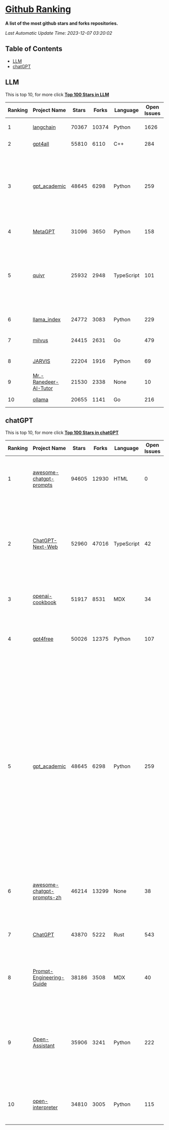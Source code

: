 [Github Ranking](./README.md)
==========

**A list of the most github stars and forks repositories.**

*Last Automatic Update Time: 2023-12-07 03:20:02*

## Table of Contents
 * [LLM](#LLM)
 * [chatGPT](#chatGPT)

## LLM

This is top 10, for more click **[Top 100 Stars in LLM](Top100/LLM.md)**

| Ranking | Project Name | Stars | Forks | Language | Open Issues | Description | Last Commit |
| ------- | ------------ | ----- | ----- | -------- | ----------- | ----------- | ----------- |
| 1 | [langchain](https://github.com/langchain-ai/langchain) | 70367 | 10374 | Python | 1626 | ⚡ Building applications with LLMs through composability ⚡ | 2023-12-07T03:16:38Z |
| 2 | [gpt4all](https://github.com/nomic-ai/gpt4all) | 55810 | 6110 | C++ | 284 | gpt4all: open-source LLM chatbots that you can run anywhere | 2023-12-06T23:07:15Z |
| 3 | [gpt_academic](https://github.com/binary-husky/gpt_academic) | 48645 | 6298 | Python | 259 | 为ChatGPT/GLM提供实用化交互界面，特别优化论文阅读/润色/写作体验，模块化设计，支持自定义快捷按钮&函数插件，支持Python和C++等项目剖析&自译解功能，PDF/LaTex论文翻译&总结功能，支持并行问询多种LLM模型，支持chatglm2等本地模型。兼容文心一言, moss, llama2, rwkv, claude2, 通义千问, 书生, 讯飞星火等。 | 2023-12-06T14:45:22Z |
| 4 | [MetaGPT](https://github.com/geekan/MetaGPT) | 31096 | 3650 | Python | 158 | 🌟 The Multi-Agent Framework: Given one line Requirement, return PRD, Design, Tasks, Repo | 2023-12-07T02:23:30Z |
| 5 | [quivr](https://github.com/StanGirard/quivr) | 25932 | 2948 | TypeScript | 101 | Your GenAI Second Brain 🧠  A personal productivity assistant (RAG) ⚡️🤖 Chat with your docs (PDF, CSV, ...)  & apps using Langchain, GPT 3.5 / 4 turbo, Private, Anthropic, VertexAI, Ollama, LLMs, that you can share with users !  Local & Private alternative to OpenAI GPTs & ChatGPT powered by retrieval-augmented generation  | 2023-12-06T17:55:05Z |
| 6 | [llama_index](https://github.com/run-llama/llama_index) | 24772 | 3083 | Python | 229 | LlamaIndex (formerly GPT Index) is a data framework for your LLM applications | 2023-12-07T00:34:48Z |
| 7 | [milvus](https://github.com/milvus-io/milvus) | 24415 | 2631 | Go | 479 | A cloud-native vector database, storage for next generation AI applications | 2023-12-07T03:13:07Z |
| 8 | [JARVIS](https://github.com/microsoft/JARVIS) | 22204 | 1916 | Python | 69 | JARVIS, a system to connect LLMs with ML community. Paper: https://arxiv.org/pdf/2303.17580.pdf | 2023-12-04T10:58:34Z |
| 9 | [Mr.-Ranedeer-AI-Tutor](https://github.com/JushBJJ/Mr.-Ranedeer-AI-Tutor) | 21530 | 2338 | None | 10 | A GPT-4 AI Tutor Prompt for customizable personalized learning experiences. | 2023-11-18T21:18:14Z |
| 10 | [ollama](https://github.com/jmorganca/ollama) | 20655 | 1141 | Go | 216 | Get up and running with Llama 2 and other large language models locally | 2023-12-07T02:24:20Z |


## chatGPT

This is top 10, for more click **[Top 100 Stars in chatGPT](Top100/chatGPT.md)**

| Ranking | Project Name | Stars | Forks | Language | Open Issues | Description | Last Commit |
| ------- | ------------ | ----- | ----- | -------- | ----------- | ----------- | ----------- |
| 1 | [awesome-chatgpt-prompts](https://github.com/f/awesome-chatgpt-prompts) | 94605 | 12930 | HTML | 0 | This repo includes ChatGPT prompt curation to use ChatGPT better. | 2023-12-05T06:36:55Z |
| 2 | [ChatGPT-Next-Web](https://github.com/Yidadaa/ChatGPT-Next-Web) | 52960 | 47016 | TypeScript | 42 | A well-designed cross-platform ChatGPT UI (Web / PWA / Linux / Win / MacOS). 一键拥有你自己的跨平台 ChatGPT 应用。 | 2023-12-06T21:10:16Z |
| 3 | [openai-cookbook](https://github.com/openai/openai-cookbook) | 51917 | 8531 | MDX | 34 | Examples and guides for using the OpenAI API | 2023-12-07T00:22:11Z |
| 4 | [gpt4free](https://github.com/xtekky/gpt4free) | 50026 | 12375 | Python | 107 | The official gpt4free repository \| various collection of powerful language models | 2023-12-06T21:40:40Z |
| 5 | [gpt_academic](https://github.com/binary-husky/gpt_academic) | 48645 | 6298 | Python | 259 | 为ChatGPT/GLM提供实用化交互界面，特别优化论文阅读/润色/写作体验，模块化设计，支持自定义快捷按钮&函数插件，支持Python和C++等项目剖析&自译解功能，PDF/LaTex论文翻译&总结功能，支持并行问询多种LLM模型，支持chatglm2等本地模型。兼容文心一言, moss, llama2, rwkv, claude2, 通义千问, 书生, 讯飞星火等。 | 2023-12-06T14:45:22Z |
| 6 | [awesome-chatgpt-prompts-zh](https://github.com/PlexPt/awesome-chatgpt-prompts-zh) | 46214 | 13299 | None | 38 | ChatGPT 中文调教指南。各种场景使用指南。学习怎么让它听你的话。 | 2023-12-06T17:31:31Z |
| 7 | [ChatGPT](https://github.com/lencx/ChatGPT) | 43870 | 5222 | Rust | 543 | 🔮 ChatGPT Desktop Application (Mac, Windows and Linux) | 2023-11-28T20:56:18Z |
| 8 | [Prompt-Engineering-Guide](https://github.com/dair-ai/Prompt-Engineering-Guide) | 38186 | 3508 | MDX | 40 | 🐙 Guides, papers, lecture, notebooks and resources for prompt engineering | 2023-11-29T07:35:12Z |
| 9 | [Open-Assistant](https://github.com/LAION-AI/Open-Assistant) | 35906 | 3241 | Python | 222 | OpenAssistant is a chat-based assistant that understands tasks, can interact with third-party systems, and retrieve information dynamically to do so. | 2023-12-05T08:06:59Z |
| 10 | [open-interpreter](https://github.com/KillianLucas/open-interpreter) | 34810 | 3005 | Python | 115 | OpenAI's Code Interpreter in your terminal, running locally | 2023-12-06T22:45:33Z |

